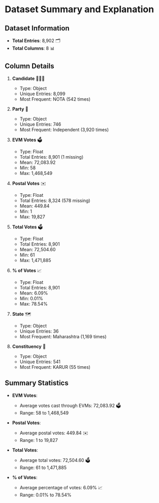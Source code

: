 # Dataset Summary and Explanation

## Dataset Information

- **Total Entries**: 8,902 🗂️
- **Total Columns**: 8 📊

## Column Details

1. **Candidate** 🧑‍🤝‍🧑
   - Type: Object
   - Unique Entries: 8,099
   - Most Frequent: NOTA (542 times)

2. **Party** 🎉
   - Type: Object
   - Unique Entries: 746
   - Most Frequent: Independent (3,920 times)

3. **EVM Votes** 🗳️
   - Type: Float
   - Total Entries: 8,901 (1 missing)
   - Mean: 72,083.92
   - Min: 58
   - Max: 1,468,549

4. **Postal Votes** ✉️
   - Type: Float
   - Total Entries: 8,324 (578 missing)
   - Mean: 449.84
   - Min: 1
   - Max: 19,827

5. **Total Votes** 🗳️
   - Type: Float
   - Total Entries: 8,901
   - Mean: 72,504.60
   - Min: 61
   - Max: 1,471,885

6. **% of Votes** 📈
   - Type: Float
   - Total Entries: 8,901
   - Mean: 6.09%
   - Min: 0.01%
   - Max: 78.54%

7. **State** 🗺️
   - Type: Object
   - Unique Entries: 36
   - Most Frequent: Maharashtra (1,169 times)

8. **Constituency** 📍
   - Type: Object
   - Unique Entries: 541
   - Most Frequent: KARUR (55 times)

## Summary Statistics

- **EVM Votes**:
  - Average votes cast through EVMs: 72,083.92 🗳️
  - Range: 58 to 1,468,549

- **Postal Votes**:
  - Average postal votes: 449.84 ✉️
  - Range: 1 to 19,827

- **Total Votes**:
  - Average total votes: 72,504.60 🗳️
  - Range: 61 to 1,471,885

- **% of Votes**:
  - Average percentage of votes: 6.09% 📈
  - Range: 0.01% to 78.54%


